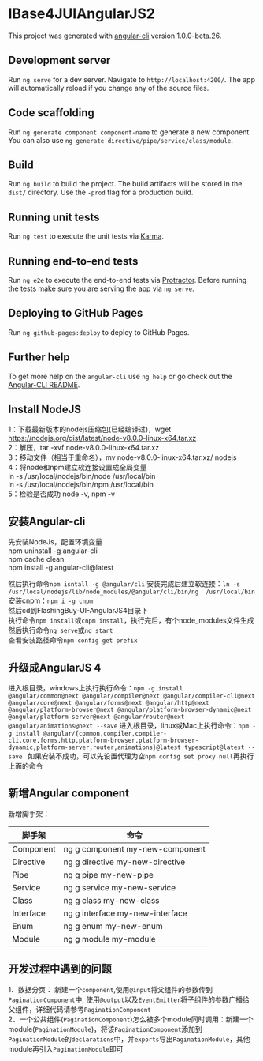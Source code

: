 # IBase4JUIAngularJS2

This project was generated with [angular-cli](https://github.com/angular/angular-cli) version 1.0.0-beta.26.

## Development server
Run `ng serve` for a dev server. Navigate to `http://localhost:4200/`. The app will automatically reload if you change any of the source files.

## Code scaffolding

Run `ng generate component component-name` to generate a new component. You can also use `ng generate directive/pipe/service/class/module`.

## Build

Run `ng build` to build the project. The build artifacts will be stored in the `dist/` directory. Use the `-prod` flag for a production build.

## Running unit tests

Run `ng test` to execute the unit tests via [Karma](https://karma-runner.github.io).

## Running end-to-end tests

Run `ng e2e` to execute the end-to-end tests via [Protractor](http://www.protractortest.org/).
Before running the tests make sure you are serving the app via `ng serve`.

## Deploying to GitHub Pages

Run `ng github-pages:deploy` to deploy to GitHub Pages.

## Further help

To get more help on the `angular-cli` use `ng help` or go check out the [Angular-CLI README](https://github.com/angular/angular-cli/blob/master/README.md).


## Install NodeJS

1：下载最新版本的nodejs压缩包(已经编译过)，wget https://nodejs.org/dist/latest/node-v8.0.0-linux-x64.tar.xz  
2：解压，tar -xvf node-v8.0.0-linux-x64.tar.xz  
3：移动文件（相当于重命名），mv node-v8.0.0-linux-x64.tar.xz/ nodejs  
4：将node和npm建立软连接设置成全局变量  
ln -s /usr/local/nodejs/bin/node /usr/local/bin  
ln -s /usr/local/nodejs/bin/npm /usr/local/bin  
5：检验是否成功 node -v, npm -v  

## 安装Angular-cli  
先安装NodeJs，配置环境变量  
npm uninstall -g angular-cli  
npm cache clean  
npm install -g angular-cli@latest  

然后执行命令`npm isntall -g @angular/cli` 
安装完成后建立软连接：`ln -s /usr/local/nodejs/lib/node_modules/@angular/cli/bin/ng  /usr/local/bin`  
安装cnpm：`npm i -g cnpm`  
然后cd到FlashingBuy-UI-AngularJS4目录下  
执行命令`npm install`或`cnpm install`，执行完后，有个node_modules文件生成  
然后执行命令`ng serve`或`ng start`  
查看安装路径命令`npm config get prefix`  
 

 
## 升级成AngularJS 4  
进入根目录，windows上执行执行命令：`npm -g install @angular/common@next @angular/compiler@next @angular/compiler-cli@next @angular/core@next @angular/forms@next @angular/http@next @angular/platform-browser@next @angular/platform-browser-dynamic@next @angular/platform-server@next @angular/router@next @angular/animations@next --save`
进入根目录，linux或Mac上执行命令：`npm -g install @angular/{common,compiler,compiler-cli,core,forms,http,platform-browser,platform-browser-dynamic,platform-server,router,animations}@latest typescript@latest --save `
如果安装不成功，可以先设置代理为空`npm config set proxy null`再执行上面的命令  

## 新增Angular component  
新增脚手架： 

| 脚手架      | 命令    |
| -------- | ----- |
| Component  | ng g component my-new-component    |
| Directive  | ng g directive my-new-directive      |
| Pipe       | ng g pipe my-new-pipe      |
| Service     | ng g service my-new-service |
| Class	     | ng g class my-new-class|
| Interface   | 	ng g interface my-new-interface |
| Enum	     | ng g enum my-new-enum |
| Module      |	ng g module my-module|


## 开发过程中遇到的问题  
1、数据分页： 新建一个`component`,使用`@input`将父组件的参数传到`PaginationComponent`中, 使用`@output`以及`EventEmitter`将子组件的参数广播给父组件，详细代码请参考`PaginationComponent`  
2、一个公共组件(`PaginationComponent`)怎么被多个module同时调用：新建一个module(`PaginationModule`)，将该`PaginationComponent`添加到`PaginationModule`的`declarations`中，并`exports`导出`PaginationModule`，其他module再引入`PaginationModule`即可  
